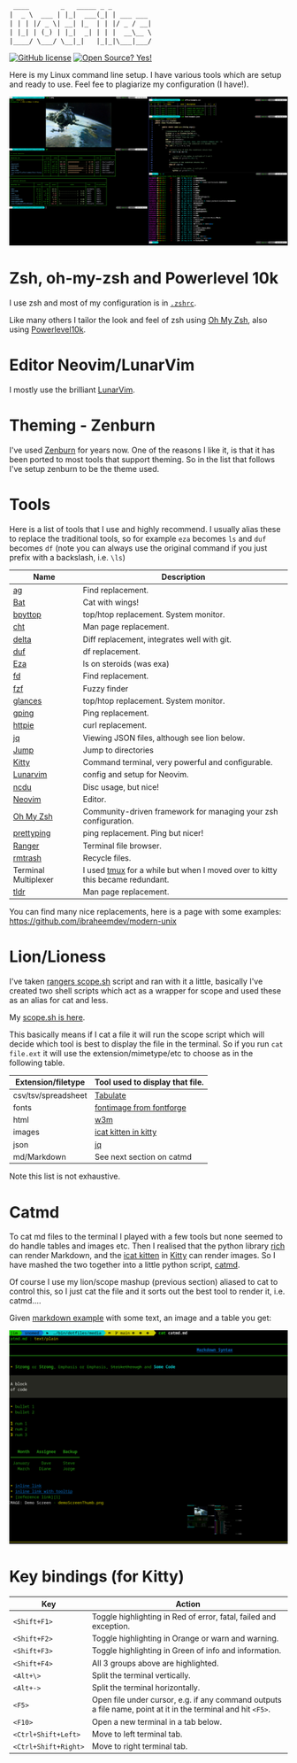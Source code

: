 ```
 ____        _   _____ _ _
|  _ \  ___ | |_|  ___(_| | ___ ___
| | | |/ _ \| __| |_  | | |/ _ / __|
| |_| | (_) | |_|  _| | | |  __\__ \
|____/ \___/ \__|_|   |_|_|\___|___/
```

[![GitHub license](https://img.shields.io/github/license/jimcornmell/dotfiles)](https://github.com/jimcornmell/dotfiles/blob/master/LICENSE)
[![Open Source? Yes!](https://badgen.net/badge/Open%20Source%20%3F/Yes%21/blue?icon=github)](https://github.com/jimcornmell/dotfiles)

Here is my Linux command line setup.  I have various tools which are setup and
ready to use.  Feel fee to plagiarize my configuration (I have!).

![LunarVim](./media/demoScreen.png)

# Zsh, oh-my-zsh and Powerlevel 10k
I use zsh and most of my configuration is in [`.zshrc`](https://github.com/jimcornmell/dotfiles/blob/main/.zshrc).

Like many others I tailor the look and feel of zsh
using [Oh My Zsh](https://ohmyz.sh), also using
[Powerlevel10k](https://github.com/romkatv/powerlevel10k).

# Editor Neovim/LunarVim
I mostly use the brilliant [LunarVim](https://github.com/ChristianChiarulli/LunarVim).

# Theming - Zenburn
I've used [Zenburn](https://github.com/jnurmine/Zenburn) for years now. One of
the reasons I like it, is that it has been ported to most tools that support
theming. So in the list that follows I've setup zenburn to be the theme used.

# Tools
Here is a list of tools that I use and highly recommend.
I usually alias these to replace the traditional tools, so for example `eza` becomes `ls` and `duf` becomes `df` (note you can always use the original command if you just prefix with a backslash, i.e. `\ls`)

Name                                                      | Description
--------------------------------------------------------- | -------------------------------------
[ag](https://geoff.greer.fm/ag/)                          | Find replacement.
[Bat](https://github.com/sharkdp/bat)                     | Cat with wings!
[bpyttop](https://github.com/aristocratos/bpytop)         | top/htop replacement. System monitor.
[cht](https://github.com/chubin/cheat.sh)                 | Man page replacement.
[delta](https://github.com/dandavison/delta)              | Diff replacement, integrates well with git.
[duf](https://github.com/muesli/duf)                      | df replacement.
[Eza](https://eza.rocks)                                  | ls on steroids (was exa)
[fd](https://github.com/sharkdp/fd)                       | Find replacement.
[fzf](https://github.com/junegunn/fzf)                    | Fuzzy finder
[glances](https://github.com/nicolargo/glances)           | top/htop replacement. System monitor.
[gping](https://github.com/orf/gping)                     | Ping replacement.
[httpie](https://httpie.io)                               | curl replacement.
[jq](https://github.com/jqlang/jq)                        | Viewing JSON files, although see lion below.
[Jump](https://github.com/wting/autojump)                 | Jump to directories
[Kitty](https://sw.kovidgoyal.net/kitty/)                 | Command terminal, very powerful and configurable.
[Lunarvim](https://github.com/LunarVim/LunarVim)          | config and setup for Neovim.
[ncdu](https://dev.yorhel.nl/ncdu)                        | Disc usage, but nice!
[Neovim](https://github.com/neovim/neovim)                | Editor.
[Oh My Zsh](https://github.com/ohmyzsh/ohmyzsh)           | Community-driven framework for managing your zsh configuration.
[prettyping](https://github.com/denilsonsa/prettyping)    | ping replacement. Ping but nicer!
[Ranger](https://github.com/ranger/ranger)                | Terminal file browser.
[rmtrash](https://github.com/PhrozenByte/rmtrash)         | Recycle files.
Terminal Multiplexer                                      | I used [tmux](https://github.com/tmux/tmux) for a while but when I moved over to kitty this became redundant.
[tldr](https://github.com/tldr-pages/tldr)                | Man page replacement.

You can find many nice replacements, here is a page with some examples: https://github.com/ibraheemdev/modern-unix

# Lion/Lioness
I've taken [rangers scope.sh](https://github.com/ranger/ranger/blob/master/ranger/data/scope.sh) script and ran with it a little, basically I've created two shell scripts which act as a wrapper for scope and used these as an alias for cat and less.

My [scope.sh is here](https://github.com/jimcornmell/dotfiles/blob/main/bin/scope.sh).

This basically means if I cat a file it will run the scope script which will decide which tool is best to display the file in the terminal.  So if you run `cat file.ext` it will use the extension/mimetype/etc to choose as in the following table.

Extension/filetype             | Tool used to display that file.
-------------------------------| -------------------------------------
csv/tsv/spreadsheet            | [Tabulate](https://pypi.org/project/tabulate/)
fonts                          | [fontimage from fontforge](https://fontforge.org/docs/fontutils/fontimage.html)
html                           | [w3m](https://w3m.sourceforge.net/)
images                         | [icat kitten in kitty](https://sw.kovidgoyal.net/kitty/kittens/icat/)
json                           | [jq](https://github.com/jqlang/jq)
md/Markdown                    | See next section on catmd

Note this list is not exhaustive.

# Catmd
To cat md files to the terminal I played with a few tools but none seemed to do handle tables and images etc.
Then I realised that the python library [rich](https://github.com/Textualize/rich) can render Markdown,
and the [icat kitten](https://sw.kovidgoyal.net/kitty/kittens/icat/) in [Kitty](https://sw.kovidgoyal.net/kitty/) can render images.
So I have mashed the two together into a little python script, [catmd](https://github.com/jimcornmell/dotfiles/blob/main/bin/catmd).

Of course I use my lion/scope mashup (previous section) aliased to cat to control this, so I just cat the file and it sorts out the best tool to render it, i.e. catmd....

Given [markdown example](https://github.com/jimcornmell/dotfiles/blob/main/media/catmd.md) with some text, an image and a table you get:

![catmd example](./media/catmd.png)

# Key bindings (for Kitty)

Key                  | Action
-------------------- | ---------------------------------------------------------------------------------------
`<Shift+F1>`         | Toggle highlighting in Red of error, fatal, failed and exception.
`<Shift+F2>`         | Toggle highlighting in Orange or warn and warning.
`<Shift+F3>`         | Toggle highlighting in Green of info and information.
`<Shift+F4>`         | All 3 groups above are highlighted.
`<Alt+\>`            | Split the terminal vertically.
`<Alt+->`            | Split the terminal horizontally.
`<F5>`               | Open file under cursor, e.g. if any command outputs a file name, point at it in the terminal and hit `<F5>`.
`<F10>`              | Open a new terminal in a tab below.
`<Ctrl+Shift+Left>`  | Move to left terminal tab.
`<Ctrl+Shift+Right>` | Move to right terminal tab.

